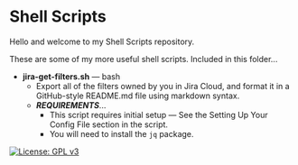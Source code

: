 # Shell Scripts

Hello and welcome to my Shell Scripts repository.

These are some of my more useful shell scripts.  Included in this folder...

- **jira-get-filters.sh** — bash
  - Export all of the filters owned by you in Jira Cloud, and format it in a GitHub-style README.md file using markdown syntax.
  - **_REQUIREMENTS_**...
    - This script requires initial setup — See the Setting Up Your Config File section in the script.
    - You will need to install the `jq` package.

[![License: GPL v3](https://img.shields.io/badge/License-GPLv3-blue.svg)](https://www.gnu.org/licenses/gpl-3.0)
